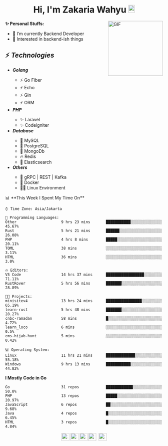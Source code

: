 <h1 align="center">Hi, I'm Zakaria Wahyu <img src="https://github.com/TheDudeThatCode/TheDudeThatCode/blob/master/Assets/Hi.gif" width="20px" height="25px"></h1>

<img align="right" alt="GIF" height="175px" src="https://www.nayakapratama.co.id/wp-content/uploads/2019/07/Website-Maintenance.gif" />

**✨ Personal Stuffs:**
- 🔭 I’m currently Backend Developer
- 🌱 Interested in backend-ish things

<h2>⚡ <i>Technologies</i></h2>
<ul>
<li><strong><i>Golang</i></strong></li>
  <ul>
    <li>⚡ Go Fiber</li>
    <li>⚡ Echo</li>
    <li>⚡ Gin</li>
    <li>⚡ ORM</li>
  </ul>
<li><strong><i>PHP</i></strong></li>
  <ul>
    <li>✨ Laravel</li>
    <li>✨ Codeigniter</li>
  </ul>
<li><strong><i>Database</i></strong></li>
  <ul>
    <li>🐬 MySQL</li>
    <li>🐘 PostgreSQL</li>
    <li>🍃 MongoDb</li>
    <li>🔥 Redis</li>
    <li>🔎 Elasticsearch</li>
  </ul>
  <li><strong><i>Others</i></strong></li>
  <ul>
    <li>💫 gRPC | REST | Kafka</li>
    <li>🐳 Docker</li>
    <li>👨‍💻 Linux Environment</li>
  </ul>
</ul>
<!--START_SECTION:waka-->
📊 **This Week I Spent My Time On** 

```text
⌚︎ Time Zone: Asia/Jakarta

💬 Programming Languages: 
Other                    9 hrs 23 mins       ███████████░░░░░░░░░░░░░░   45.67% 
Rust                     5 hrs 21 mins       ██████░░░░░░░░░░░░░░░░░░░   26.08% 
PHP                      4 hrs 8 mins        █████░░░░░░░░░░░░░░░░░░░░   20.11% 
TOML                     38 mins             ░░░░░░░░░░░░░░░░░░░░░░░░░   3.11% 
HTML                     36 mins             ░░░░░░░░░░░░░░░░░░░░░░░░░   3.0%

🔥 Editors: 
VS Code                  14 hrs 37 mins      █████████████████░░░░░░░░   71.11% 
RustRover                5 hrs 56 mins       ███████░░░░░░░░░░░░░░░░░░   28.89%

🐱‍💻 Projects: 
minisitev4               13 hrs 24 mins      ████████████████░░░░░░░░░   65.19% 
learn-rust               5 hrs 48 mins       ███████░░░░░░░░░░░░░░░░░░   28.27% 
cnbc-ramadan             58 mins             █░░░░░░░░░░░░░░░░░░░░░░░░   4.72% 
learn_loco               6 mins              ░░░░░░░░░░░░░░░░░░░░░░░░░   0.5% 
cms-hijab-hunt           5 mins              ░░░░░░░░░░░░░░░░░░░░░░░░░   0.42%

💻 Operating System: 
Linux                    11 hrs 21 mins      █████████████░░░░░░░░░░░░   55.18% 
Windows                  9 hrs 13 mins       ███████████░░░░░░░░░░░░░░   44.82%

```

**I Mostly Code in Go** 

```text
Go                       31 repos            ████████████░░░░░░░░░░░░░   50.0% 
PHP                      13 repos            █████░░░░░░░░░░░░░░░░░░░░   20.97% 
JavaScript               6 repos             ██░░░░░░░░░░░░░░░░░░░░░░░   9.68% 
Java                     4 repos             █░░░░░░░░░░░░░░░░░░░░░░░░   6.45% 
HTML                     3 repos             █░░░░░░░░░░░░░░░░░░░░░░░░   4.84%

```



<!--END_SECTION:waka-->

<p align="center">
<a href="https://www.linkedin.com/in/zakariawahyu" target="_blank"><img src="https://img.shields.io/badge/linkedin-%230077B5.svg?&style=for-the-badge&logo=linkedin&logoColor=white" height=25></a>
<a href="https://medium.com/@zakariawahyu" target="_blank"><img src="https://img.shields.io/badge/Medium-12100E?style=for-the-badge&logo=medium&logoColor=white" height=25></a>
<a href="https://medium.com/@zakariawahyu" target="_blank"><img src="https://img.shields.io/badge/Portfolio-2300843e?style=for-the-badge&logo=About.me&logoColor=white" height=25></a>
<a href="https://www.twitter.com/_zakariawahyu" target="_blank"><img src="https://img.shields.io/badge/twitter-%231DA1F2.svg?&style=for-the-badge&logo=twitter&logoColor=white" height=25></a> 
<a href="https://www.instagram.com/_zakariawahyu" target="_blank"><img src="https://img.shields.io/badge/instagram-%23E4405F.svg?&style=for-the-badge&logo=instagram&logoColor=white" height=25></a>
